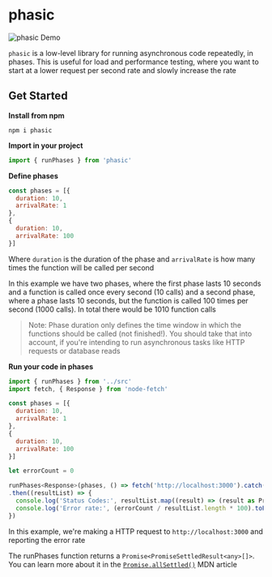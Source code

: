 # phasic

![phasic Demo](https://i.imgur.com/VUV3sdS.gif)

`phasic` is a low-level library for running asynchronous code repeatedly, in phases. This is useful for load and performance testing, where you want to start at a lower request per second rate and slowly increase the rate

## Get Started

**Install from npm**

```
npm i phasic
```

**Import in your project**

```js
import { runPhases } from 'phasic'
```

**Define phases**

```js
const phases = [{
  duration: 10,
  arrivalRate: 1
},
{
  duration: 10,
  arrivalRate: 100
}]
```

Where `duration` is the duration of the phase and `arrivalRate` is how many times the function will be called per second

In this example we have two phases, where the first phase lasts 10 seconds and a function is called once every second (10 calls) and a second phase, where a phase lasts 10 seconds, but the function is called 100 times per second (1000 calls). In total there would be 1010 function calls

> Note: Phase duration only defines the time window in which the functions should be called (not finished!). You should take that into account, if you're intending to run asynchronous tasks like HTTP requests or database reads

**Run your code in phases**

```js
import { runPhases } from '../src'
import fetch, { Response } from 'node-fetch'

const phases = [{
  duration: 10,
  arrivalRate: 1
},
{
  duration: 10,
  arrivalRate: 100
}]

let errorCount = 0

runPhases<Response>(phases, () => fetch('http://localhost:3000').catch(() => errorCount++))
.then((resultList) => {
  console.log('Status Codes:', resultList.map((result) => (result as PromiseFulfilledResult<Response>).value.status))
  console.log('Error rate:', (errorCount / resultList.length * 100).toFixed(2) + '%')
})
```

In this example, we're making a HTTP request to `http://localhost:3000` and reporting the error rate

The runPhases function returns a `Promise<PromiseSettledResult<any>[]>`. You can learn more about it in the [`Promise.allSettled()`](https://developer.mozilla.org/en-US/docs/Web/JavaScript/Reference/Global_Objects/Promise/allSettled) MDN article
